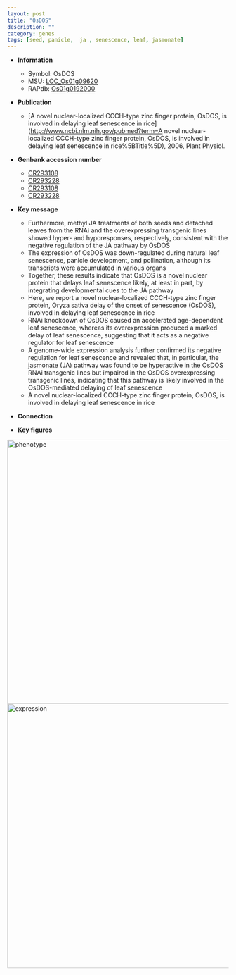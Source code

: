```yaml
---
layout: post
title: "OsDOS"
description: ""
category: genes
tags: [seed, panicle,  ja , senescence, leaf, jasmonate]
---
```


* **Information**  
    + Symbol: OsDOS  
    + MSU: [LOC_Os01g09620](http://rice.plantbiology.msu.edu/cgi-bin/ORF_infopage.cgi?orf=LOC_Os01g09620)  
    + RAPdb: [Os01g0192000](http://rapdb.dna.affrc.go.jp/viewer/gbrowse_details/irgsp1?name=Os01g0192000)  

* **Publication**  
    + [A novel nuclear-localized CCCH-type zinc finger protein, OsDOS, is involved in delaying leaf senescence in rice](http://www.ncbi.nlm.nih.gov/pubmed?term=A novel nuclear-localized CCCH-type zinc finger protein, OsDOS, is involved in delaying leaf senescence in rice%5BTitle%5D), 2006, Plant Physiol.

* **Genbank accession number**  
    + [CR293108](http://www.ncbi.nlm.nih.gov/nuccore/CR293108)
    + [CR293228](http://www.ncbi.nlm.nih.gov/nuccore/CR293228)
    + [CR293108](http://www.ncbi.nlm.nih.gov/nuccore/CR293108)
    + [CR293228](http://www.ncbi.nlm.nih.gov/nuccore/CR293228)

* **Key message**  
    + Furthermore, methyl JA treatments of both seeds and detached leaves from the RNAi and the overexpressing transgenic lines showed hyper- and hyporesponses, respectively, consistent with the negative regulation of the JA pathway by OsDOS
    + The expression of OsDOS was down-regulated during natural leaf senescence, panicle development, and pollination, although its transcripts were accumulated in various organs
    + Together, these results indicate that OsDOS is a novel nuclear protein that delays leaf senescence likely, at least in part, by integrating developmental cues to the JA pathway
    + Here, we report a novel nuclear-localized CCCH-type zinc finger protein, Oryza sativa delay of the onset of senescence (OsDOS), involved in delaying leaf senescence in rice
    + RNAi knockdown of OsDOS caused an accelerated age-dependent leaf senescence, whereas its overexpression produced a marked delay of leaf senescence, suggesting that it acts as a negative regulator for leaf senescence
    + A genome-wide expression analysis further confirmed its negative regulation for leaf senescence and revealed that, in particular, the jasmonate (JA) pathway was found to be hyperactive in the OsDOS RNAi transgenic lines but impaired in the OsDOS overexpressing transgenic lines, indicating that this pathway is likely involved in the OsDOS-mediated delaying of leaf senescence
    + A novel nuclear-localized CCCH-type zinc finger protein, OsDOS, is involved in delaying leaf senescence in rice

* **Connection**  

* **Key figures**  
<img src="http://ricencode.github.io/images/OsDOS.pheno.png" alt="phenotype"  style="width: 600px;"/>

<img src="http://ricencode.github.io/images/OsDOS.exp.png" alt="expression"  style="width: 600px;"/>


